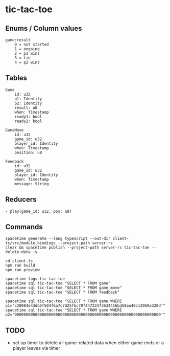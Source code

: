 # tic-tac-toe

## Enums / Column values

```
game:result
    0 = not started
    1 = ongoing
    2 = p1 wins
    3 = tie
    4 = p2 wins
```

## Tables

```
Game
    id: u32
    p1: Identity
    p2: Identity
    result: u8
    when: Timestamp
    ready1: bool
    ready2: bool

GameMove
    id: u32
    game_id: u32
    player_id: Identity
    when: Timestamp
    position: u8

Feedback
    id: u32
    game_id: u32
    player_id: Identity
    when: Timestamp
    message: String
```

## Reducers

```
- play(game_id: u32, pos: u8)
```

## Commands

```
spacetime generate --lang typescript --out-dir client-ts/src/module_bindings --project-path server-rs
clear && spacetime publish --project-path server-rs tic-tac-toe --delete-data -y

cd client-ts
npm run build
npm run preview

spacetime logs tic-tac-toe
spacetime sql tic-tac-toe "SELECT * FROM game"
spacetime sql tic-tac-toe "SELECT * FROM game_move"
spacetime sql tic-tac-toe "SELECT * FROM feedback"

spacetime sql tic-tac-toe "SELECT * FROM game WHERE p1='c20084e43db5f504f6a7c7d25fbc70f44722473634416bd58ea40c13969a320d'"
spacetime sql tic-tac-toe "SELECT * FROM game WHERE p2='0000000000000000000000000000000000000000000000000000000000000000'"
```

## TODO

- set up timer to delete all game-related data when either game ends or a player leaves via timer

